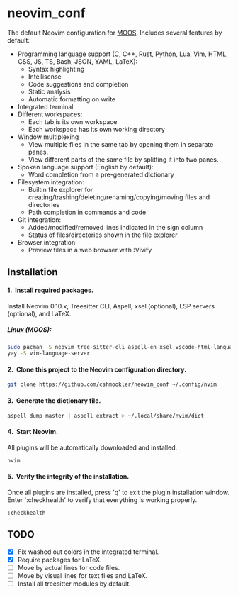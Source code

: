 # **neovim_conf**

The default Neovim configuration for [MOOS](https://github.com/cshmookler/moos). Includes several features by default:

 - Programming language support (C, C++, Rust, Python, Lua, Vim, HTML, CSS, JS, TS, Bash, JSON, YAML, LaTeX):
    - Syntax highlighting
    - Intellisense
    - Code suggestions and completion
    - Static analysis
    - Automatic formatting on write
 - Integrated terminal
 - Different workspaces:
    - Each tab is its own workspace
    - Each workspace has its own working directory
 - Window multiplexing
    - View multiple files in the same tab by opening them in separate panes.
    - View different parts of the same file by splitting it into two panes.
 - Spoken language support (English by default):
    - Word completion from a pre-generated dictionary
 - Filesystem integration:
    - Builtin file explorer for creating/trashing/deleting/renaming/copying/moving files and directories
    - Path completion in commands and code
 - Git integration:
    - Added/modified/removed lines indicated in the sign column
    - Status of files/directories shown in the file explorer
 - Browser integration:
    - Preview files in a web browser with :Vivify

## Installation

#### 1.&nbsp; Install required packages.

Install Neovim 0.10.x, Treesitter CLI, Aspell, xsel (optional), LSP servers (optional), and LaTeX.

##### Linux (MOOS):

```bash
sudo pacman -S neovim tree-sitter-cli aspell-en xsel vscode-html-languageserver vscode-json-languageserver vscode-css-languageserver yaml-language-server typescript-language-server clang lua-language-server jedi-language-server bash-language-server rust-analyzer texlab texlive-basic texlive-latex texlive-latexrecommended texlive-fontsrecommended texlive-mathscience
yay -S vim-language-server
```

#### 2.&nbsp; Clone this project to the Neovim configuration directory.

```bash
git clone https://github.com/cshmookler/neovim_conf ~/.config/nvim
```

#### 3.&nbsp; Generate the dictionary file.

```bash
aspell dump master | aspell extract > ~/.local/share/nvim/dict
```

#### 4.&nbsp; Start Neovim.

All plugins will be automatically downloaded and installed.

```bash
nvim
```

#### 5.&nbsp; Verify the integrity of the installation.

Once all plugins are installed, press 'q' to exit the plugin installation window. Enter ':checkhealth' to verify that everything is working properly.

```vim
:checkhealth
```

## TODO

- [X] Fix washed out colors in the integrated terminal.
- [X] Require packages for LaTeX.
- [ ] Move by actual lines for code files.
- [ ] Move by visual lines for text files and LaTeX.
- [ ] Install all treesitter modules by default.
